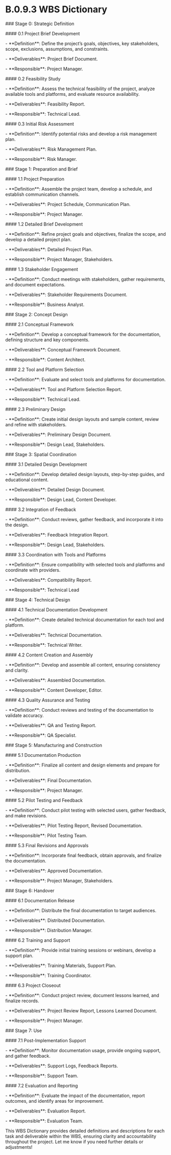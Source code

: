 # B.0.9.3 WBS Dictionary

\### Stage 0: Strategic Definition

\#### 0.1 Project Brief Development

\- \*\*Definition\*\*: Define the project’s goals, objectives, key stakeholders, scope, exclusions, assumptions, and constraints.

\- \*\*Deliverables\*\*: Project Brief Document.

\- \*\*Responsible\*\*: Project Manager.

\#### 0.2 Feasibility Study

\- \*\*Definition\*\*: Assess the technical feasibility of the project, analyze available tools and platforms, and evaluate resource availability.

\- \*\*Deliverables\*\*: Feasibility Report.

\- \*\*Responsible\*\*: Technical Lead.

\#### 0.3 Initial Risk Assessment

\- \*\*Definition\*\*: Identify potential risks and develop a risk management plan.

\- \*\*Deliverables\*\*: Risk Management Plan.

\- \*\*Responsible\*\*: Risk Manager.

\### Stage 1: Preparation and Brief

\#### 1.1 Project Preparation

\- \*\*Definition\*\*: Assemble the project team, develop a schedule, and establish communication channels.

\- \*\*Deliverables\*\*: Project Schedule, Communication Plan.

\- \*\*Responsible\*\*: Project Manager.

\#### 1.2 Detailed Brief Development

\- \*\*Definition\*\*: Refine project goals and objectives, finalize the scope, and develop a detailed project plan.

\- \*\*Deliverables\*\*: Detailed Project Plan.

\- \*\*Responsible\*\*: Project Manager, Stakeholders.

\#### 1.3 Stakeholder Engagement

\- \*\*Definition\*\*: Conduct meetings with stakeholders, gather requirements, and document expectations.

\- \*\*Deliverables\*\*: Stakeholder Requirements Document.

\- \*\*Responsible\*\*: Business Analyst.

\### Stage 2: Concept Design

\#### 2.1 Conceptual Framework

\- \*\*Definition\*\*: Develop a conceptual framework for the documentation, defining structure and key components.

\- \*\*Deliverables\*\*: Conceptual Framework Document.

\- \*\*Responsible\*\*: Content Architect.

\#### 2.2 Tool and Platform Selection

\- \*\*Definition\*\*: Evaluate and select tools and platforms for documentation.

\- \*\*Deliverables\*\*: Tool and Platform Selection Report.

\- \*\*Responsible\*\*: Technical Lead.

\#### 2.3 Preliminary Design

\- \*\*Definition\*\*: Create initial design layouts and sample content, review and refine with stakeholders.

\- \*\*Deliverables\*\*: Preliminary Design Document.

\- \*\*Responsible\*\*: Design Lead, Stakeholders.

\### Stage 3: Spatial Coordination

\#### 3.1 Detailed Design Development

\- \*\*Definition\*\*: Develop detailed design layouts, step-by-step guides, and educational content.

\- \*\*Deliverables\*\*: Detailed Design Document.

\- \*\*Responsible\*\*: Design Lead, Content Developer.

\#### 3.2 Integration of Feedback

\- \*\*Definition\*\*: Conduct reviews, gather feedback, and incorporate it into the design.

\- \*\*Deliverables\*\*: Feedback Integration Report.

\- \*\*Responsible\*\*: Design Lead, Stakeholders.

\#### 3.3 Coordination with Tools and Platforms

\- \*\*Definition\*\*: Ensure compatibility with selected tools and platforms and coordinate with providers.

\- \*\*Deliverables\*\*: Compatibility Report.

\- \*\*Responsible\*\*: Technical Lead

\### Stage 4: Technical Design

\#### 4.1 Technical Documentation Development

\- \*\*Definition\*\*: Create detailed technical documentation for each tool and platform.

\- \*\*Deliverables\*\*: Technical Documentation.

\- \*\*Responsible\*\*: Technical Writer.

\#### 4.2 Content Creation and Assembly

\- \*\*Definition\*\*: Develop and assemble all content, ensuring consistency and clarity.

\- \*\*Deliverables\*\*: Assembled Documentation.

\- \*\*Responsible\*\*: Content Developer, Editor.

\#### 4.3 Quality Assurance and Testing

\- \*\*Definition\*\*: Conduct reviews and testing of the documentation to validate accuracy.

\- \*\*Deliverables\*\*: QA and Testing Report.

\- \*\*Responsible\*\*: QA Specialist.

\### Stage 5: Manufacturing and Construction

\#### 5.1 Documentation Production

\- \*\*Definition\*\*: Finalize all content and design elements and prepare for distribution.

\- \*\*Deliverables\*\*: Final Documentation.

\- \*\*Responsible\*\*: Project Manager.

\#### 5.2 Pilot Testing and Feedback

\- \*\*Definition\*\*: Conduct pilot testing with selected users, gather feedback, and make revisions.

\- \*\*Deliverables\*\*: Pilot Testing Report, Revised Documentation.

\- \*\*Responsible\*\*: Pilot Testing Team.

\#### 5.3 Final Revisions and Approvals

\- \*\*Definition\*\*: Incorporate final feedback, obtain approvals, and finalize the documentation.

\- \*\*Deliverables\*\*: Approved Documentation.

\- \*\*Responsible\*\*: Project Manager, Stakeholders.

\### Stage 6: Handover

\#### 6.1 Documentation Release

\- \*\*Definition\*\*: Distribute the final documentation to target audiences.

\- \*\*Deliverables\*\*: Distributed Documentation.

\- \*\*Responsible\*\*: Distribution Manager.

\#### 6.2 Training and Support

\- \*\*Definition\*\*: Provide initial training sessions or webinars, develop a support plan.

\- \*\*Deliverables\*\*: Training Materials, Support Plan.

\- \*\*Responsible\*\*: Training Coordinator.

\#### 6.3 Project Closeout

\- \*\*Definition\*\*: Conduct project review, document lessons learned, and finalize records.

\- \*\*Deliverables\*\*: Project Review Report, Lessons Learned Document.

\- \*\*Responsible\*\*: Project Manager.

\### Stage 7: Use

\#### 7.1 Post-Implementation Support

\- \*\*Definition\*\*: Monitor documentation usage, provide ongoing support, and gather feedback.

\- \*\*Deliverables\*\*: Support Logs, Feedback Reports.

\- \*\*Responsible\*\*: Support Team.

\#### 7.2 Evaluation and Reporting

\- \*\*Definition\*\*: Evaluate the impact of the documentation, report outcomes, and identify areas for improvement.

\- \*\*Deliverables\*\*: Evaluation Report.

\- \*\*Responsible\*\*: Evaluation Team.

This WBS Dictionary provides detailed definitions and descriptions for each task and deliverable within the WBS, ensuring clarity and accountability throughout the project. Let me know if you need further details or adjustments!

